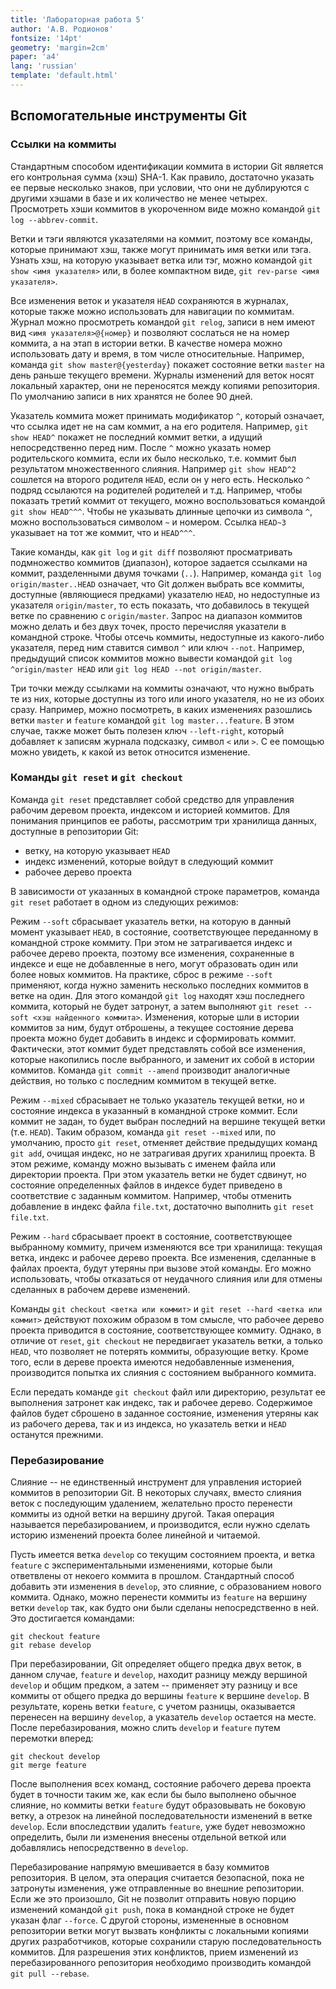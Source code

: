 ```yaml
---
title: 'Лабораторная работа 5'
author: 'А.В. Родионов'
fontsize: '14pt'
geometry: 'margin=2cm'
paper: 'a4'
lang: 'russian'
template: 'default.html'
---
```


## Вспомогательные инструменты Git

### Ссылки на коммиты

Стандартным способом идентификации коммита в истории Git является его контрольная сумма (хэш) SHA-1.
Как правило, достаточно указать ее первые несколько знаков, при условии, что они не дублируются с
другими хэшами в базе и их количество не менее четырех. Просмотреть хэши коммитов в укороченном виде
можно командой `git log --abbrev-commit`.

Ветки и тэги являются указателями на коммит, поэтому все команды, которые принимают хэш, также могут
принимать имя ветки или тэга. Узнать хэш, на которую указывает ветка или тэг, можно командой `git
show <имя указателя>` или, в более компактном виде, `git rev-parse <имя указателя>`.

Все изменения веток и указателя `HEAD` сохраняются в журналах, которые также можно использовать для
навигации по коммитам. Журнал можно просмотреть командой `git relog`, записи в нем имеют вид `<имя
указателя>@{номер}` и позволяют сослаться не на номер коммита, а на этап в истории ветки. В качестве
номера можно использовать дату и время, в том числе относительные. Например, команда `git show
master@{yesterday}` покажет состояние ветки `master` на день раньше текущего времени. Журналы
изменений для веток носят локальный характер, они не переносятся между копиями репозитория.
По умолчанию записи в них хранятся не более 90 дней.

Указатель коммита может принимать модификатор `^`, который означает, что ссылка идет не на сам
коммит, а на его родителя. Например, `git show HEAD^` покажет не последний коммит ветки, а идущий
непосредственно перед ним. После `^` можно указать номер родительского коммита, если их было
несколько, т.е. коммит был результатом множественного слияния. Например `git show HEAD^2` сошлется
на второго родителя `HEAD`, если он у него есть. Несколько `^` подряд ссылаются на родителей
родителей и т.д. Например, чтобы показать третий коммит от текущего, можно воспользоваться командой
`git show HEAD^^^`. Чтобы не указывать длинные цепочки из символа `^`, можно воспользоваться
символом `~` и номером. Ссылка `HEAD~3` указывает на тот же коммит, что и `HEAD^^^`. 

Такие команды, как `git log` и `git diff` позволяют просматривать подмножество коммитов (диапазон),
которое задается ссылками на коммит, разделенными двумя точками (`..`). Например, команда `git
log origin/master..HEAD` означает, что Git должен выбрать все коммиты, доступные (являющиеся
предками) указателю `HEAD`, но недоступные из указателя `origin/master`, то есть показать, что
добавилось в текущей ветке по сравнению с `origin/master`. Запрос на диапазон коммитов можно делать
и без двух точек, просто перечисляя указатели в командной строке. Чтобы отсечь коммиты, недоступные
из какого-либо указателя, перед ним ставится символ `^` или ключ `--not`. Например, предыдущий
список коммитов можно вывести командой `git log ^origin/master HEAD` или `git log HEAD --not
origin/master`. 

Три точки между ссылками на коммиты означают, что нужно выбрать те из них, которые доступны из того
или иного указателя, но не из обоих сразу. Например, можно посмотреть, в каких изменениях разошлись
ветки `master` и `feature` командой `git log master...feature`. В этом случае, также может быть
полезен ключ `--left-right`, который добавляет к записям журнала подсказку, символ `<` или `>`. С ее
помощью можно увидеть, к какой из веток относится изменение.

### Команды `git reset` и `git checkout`

Команда `git reset` представляет собой средство для управления рабочим деревом проекта, индексом и
историей коммитов. Для понимания принципов ее работы, рассмотрим три хранилища данных, доступные в
репозитории Git:

* ветку, на которую указывает `HEAD`
* индекс изменений, которые войдут в следующий коммит
* рабочее дерево проекта

В зависимости от указанных в командной строке параметров, команда `git reset` работает в одном из
следующих режимов:

Режим `--soft` сбрасывает указатель ветки, на которую в данный момент указывает `HEAD`, в состояние,
соответствующее переданному в командной строке коммиту. При этом не затрагивается индекс и рабочее
дерево проекта, поэтому все изменения, сохраненные в индексе и еще не добавленные в него, могут
образовать один или более новых коммитов. На практике, сброс в режиме `--soft` применяют, когда
нужно заменить несколько последних коммитов в ветке на один. Для этого командой `git log` находят
хэш последнего коммита, который не будет затронут, а затем выполняют `git reset --soft <хэш
найденного коммита>`. Изменения, которые шли в истории коммитов за ним, будут отброшены, а текущее
состояние дерева проекта можно будет добавить в индекс и сформировать коммит. Фактически, этот
коммит будет представлять собой все изменения, которые накопились после выбранного, и заменит их
собой в истории коммитов. Команда `git commit --amend` производит аналогичные действия, но только с
последним коммитом в текущей ветке.

Режим `--mixed` сбрасывает не только указатель текущей ветки, но и состояние индекса в указанный в
командной строке коммит. Если коммит не задан, то будет выбран последний на вершине текущей ветки
(т.е. `HEAD`). Таким образом, команда `git reset --mixed` или, по умолчанию, просто `git reset`,
отменяет действие предыдущих команд `git add`, очищая индекс, но не затрагивая других хранилищ
проекта. В этом режиме, команду можно вызывать с именем файла или директории проекта. При этом
указатель ветки не будет сдвинут, но состояние определенных файлов в индексе будет приведено в
соответствие с заданным коммитом. Например, чтобы отменить добавление в индекс файла `file.txt`,
достаточно выполнить `git reset file.txt`.

Режим `--hard` сбрасывает проект в состояние, соответствующее выбранному коммиту, причем изменяются
все три хранилища: текущая ветка, индекс и рабочее дерево проекта. Все изменения, сделанные в файлах
проекта, будут утеряны при вызове этой команды. Его можно использовать, чтобы отказаться от
неудачного слияния или для отмены сделанных в рабочем дереве изменений.

Команды `git checkout <ветка или коммит>` и `git reset --hard <ветка или коммит>` действуют похожим
образом в том смысле, что рабочее дерево проекта приводится в состояние, соответствующее коммиту.
Однако, в отличие от `reset`, `git checkout` не передвигает указатель ветки, а только `HEAD`, что
позволяет не потерять коммиты, образующие ветку. Кроме того, если в дереве проекта имеются
недобавленные изменения, производится попытка их слияния с состоянием выбранного коммита.

Если передать команде `git checkout` файл или директорию, результат ее выполнения затронет как
индекс, так и рабочее дерево. Содержимое файлов будет сброшено в заданное состояние, изменения
утеряны как из рабочего дерева, так и из индекса, но указатель ветки и `HEAD` останутся прежними.

### Перебазирование

Слияние -- не единственный инструмент для управления историей коммитов в репозитории Git. В
некоторых случаях, вместо слияния веток с последующим удалением, желательно просто перенести коммиты
из одной ветки на вершину другой. Такая операция называется перебазированием, и производится, если
нужно сделать историю изменений проекта более линейной и читаемой. 

Пусть имеется ветка `develop` со текущим состоянием проекта, и ветка `feature` с экспериментальными
изменениями, которые были ответвлены от некоего коммита в прошлом. Стандартный
способ добавить эти изменения в `develop`, это слияние, с образованием нового коммита. Однако, можно
перенести коммиты из `feature` на вершину ветки `develop` так, как будто они были сделаны
непосредственно в ней. Это достигается командами:
    
    git checkout feature
    git rebase develop

При перебазировании, Git определяет общего предка двух веток, в данном случае, `feature` и
`develop`, находит разницу между вершиной `develop` и общим предком, а затем -- применяет эту
разницу и все коммиты от общего предка до вершины `feature` к вершине `develop`. В результате,
корень ветки `feature`, с учетом разницы, оказывается перенесен на вершину `develop`, а указатель
`develop` остается на месте. После перебазирования, можно слить `develop` и `feature` путем
перемотки вперед:

    git checkout develop
    git merge feature

После выполнения всех команд, состояние рабочего дерева проекта будет в точности таким же, как если
бы было выполнено обычное слияние, но коммиты ветки `feature` будут образовывать не боковую ветку, а
отрезок на линейной последовательности изменений в ветке `develop`. Если впоследствии удалить
`feature`, уже будет невозможно определить, были ли изменения внесены отдельной веткой или
добавлялись непосредственно в `develop`.

Перебазирование напрямую вмешивается в базу коммитов репозитория. В целом, эта операция считается
безопасной, пока не затронуты изменения, уже отправленные во внешние репозитории. Если же это
произошло, Git не позволит отправить новую порцию изменений командой `git push`, пока в командной
строке не будет указан флаг `--force`. С другой стороны, измененные в основном репозитории ветки
могут вызвать конфликты с локальными копиями других разработчиков, которые сохранили старую
последовательность коммитов. Для разрешения этих конфликтов, прием изменений из перебазированного
репозитория необходимо производить командой `git pull --rebase`.
